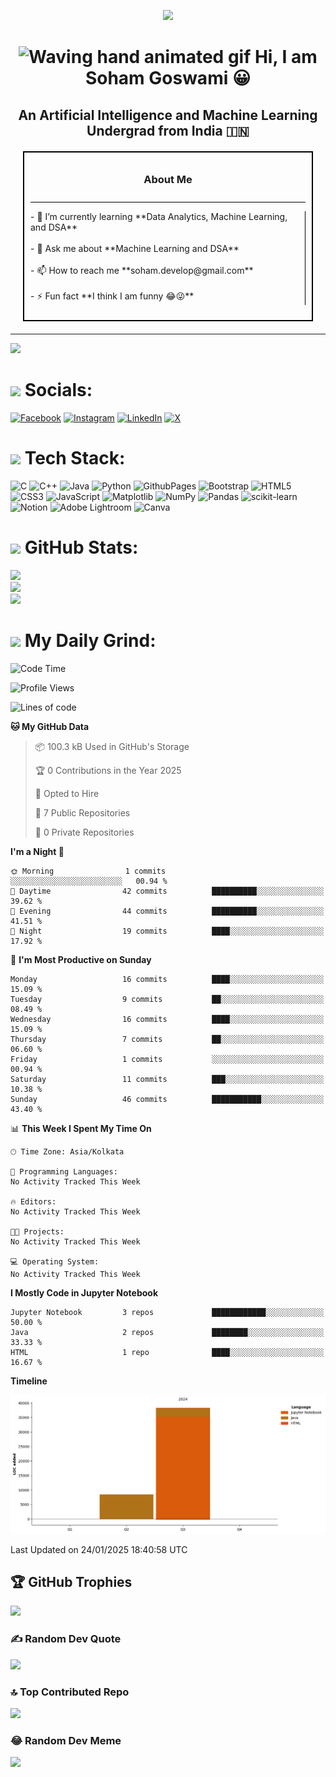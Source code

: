 <!-- Adjusted height of the image -->

<p align="center"> <a href="https://bio.link/sohamgoswami" >
<img src="https://i.pinimg.com/originals/d4/86/07/d486078ae62ffaa4fba99c36eba1d261.gif" > </a> </p>




<div align="center" class="entry">
  <h1><img src="https://raw.githubusercontent.com/nixin72/nixin72/master/wave.gif" 
         alt="Waving hand animated gif"
         width="50" /> Hi, I am Soham Goswami 😀</h1>
  <h2>An Artificial Intelligence and Machine Learning Undergrad from India 🇮🇳</h2>
</div>


<div style="border: 2px solid black; padding: 10px; margin: 20px;">
  <div style="border-bottom: 1px solid black; padding-bottom: 10px;">
    <h3 style="text-align: center;">About Me</h3>
  </div>
  <div style="display: flex;">
    <div style="flex: 1;">
      <div style="border-right: 1px solid black; padding-right: 10px;">
        <p>- 🌱 I’m currently learning **Data Analytics, Machine Learning, and DSA**<br><br>- 💬 Ask me about **Machine Learning and DSA**<br><br>- 📫 How to reach me **soham.develop@gmail.com**<br><br>- ⚡ Fun fact **I think I am funny 😂😜**</p>
      </div>
    </div>
  </div>
</div>

---
[![](https://visitcount.itsvg.in/api?id=MasterSoham07&icon=0&color=0)](https://visitcount.itsvg.in)

## <h1><img src="https://copywritingcourse.com/uploads/monthly_2022_04/eyes-moving-social-media.gif.39e9c7c339869ee6d4186d6f85d973aa.gif" width="50">  Socials:</h1>
[![Facebook](https://img.shields.io/badge/Facebook-%231877F2.svg?logo=Facebook&logoColor=white)](https://facebook.com/soham.goswami.180) [![Instagram](https://img.shields.io/badge/Instagram-%23E4405F.svg?logo=Instagram&logoColor=white)](https://instagram.com/sarcastic_soham) [![LinkedIn](https://img.shields.io/badge/LinkedIn-%230077B5.svg?logo=linkedin&logoColor=white)](https://linkedin.com/in/soham-goswami) [![X](https://img.shields.io/badge/X-black.svg?logo=X&logoColor=white)](https://x.com/sohamgo51359650) 

# <h1><img src="https://media.giphy.com/media/mAZf4H4Pi0wwlj3ZAw/giphy.gif" width="50"> Tech Stack:</h1>
![C](https://img.shields.io/badge/c-%2300599C.svg?style=for-the-badge&logo=c&logoColor=white) ![C++](https://img.shields.io/badge/c++-%2300599C.svg?style=for-the-badge&logo=c%2B%2B&logoColor=white) ![Java](https://img.shields.io/badge/java-%23ED8B00.svg?style=for-the-badge&logo=openjdk&logoColor=white) ![Python](https://img.shields.io/badge/python-3670A0?style=for-the-badge&logo=python&logoColor=ffdd54) ![GithubPages](https://img.shields.io/badge/github%20pages-121013?style=for-the-badge&logo=github&logoColor=white) ![Bootstrap](https://img.shields.io/badge/bootstrap-%238511FA.svg?style=for-the-badge&logo=bootstrap&logoColor=white) ![HTML5](https://img.shields.io/badge/html5-%23E34F26.svg?style=for-the-badge&logo=html5&logoColor=white) ![CSS3](https://img.shields.io/badge/css3-%231572B6.svg?style=for-the-badge&logo=css3&logoColor=white) ![JavaScript](https://img.shields.io/badge/javascript-%23323330.svg?style=for-the-badge&logo=javascript&logoColor=%23F7DF1E) ![Matplotlib](https://img.shields.io/badge/Matplotlib-%23ffffff.svg?style=for-the-badge&logo=Matplotlib&logoColor=black) ![NumPy](https://img.shields.io/badge/numpy-%23013243.svg?style=for-the-badge&logo=numpy&logoColor=white) ![Pandas](https://img.shields.io/badge/pandas-%23150458.svg?style=for-the-badge&logo=pandas&logoColor=white) ![scikit-learn](https://img.shields.io/badge/scikit--learn-%23F7931E.svg?style=for-the-badge&logo=scikit-learn&logoColor=white) ![Notion](https://img.shields.io/badge/Notion-%23000000.svg?style=for-the-badge&logo=notion&logoColor=white) ![Adobe Lightroom](https://img.shields.io/badge/Adobe%20Lightroom-31A8FF.svg?style=for-the-badge&logo=Adobe%20Lightroom&logoColor=white) ![Canva](https://img.shields.io/badge/Canva-%2300C4CC.svg?style=for-the-badge&logo=Canva&logoColor=white)

# <h1><img src="https://media.giphy.com/media/jUQHpQ3UjFBfRlQekP/giphy.gif" width="50"> GitHub Stats:</h1>
![](https://github-readme-stats.vercel.app/api?username=MasterSoham07&theme=chartreuse-dark&hide=contribs,prs&hide_border=false&include_all_commits=false&count_private=false)<br/>
![](https://github-readme-streak-stats.herokuapp.com/?user=MasterSoham07&theme=chartreuse-dark&hide_border=false)<br/>
![](https://github-readme-stats.vercel.app/api/top-langs/?username=MasterSoham07&theme=chartreuse-dark&hide_border=false&include_all_commits=false&count_private=false&layout=compact)

## <h1><img src="https://media.giphy.com/media/gCWkRsa39liKgD0GLW/giphy.gif" width="50"> My Daily Grind:</h1>


<!--START_SECTION:waka-->
![Code Time](http://img.shields.io/badge/Code%20Time-32%20hrs%2018%20mins-blue)

![Profile Views](http://img.shields.io/badge/Profile%20Views-0-blue)

![Lines of code](https://img.shields.io/badge/From%20Hello%20World%20I%27ve%20Written-46.7%20thousand%20lines%20of%20code-blue)

**🐱 My GitHub Data** 

> 📦 100.3 kB Used in GitHub's Storage 
 > 
> 🏆 0 Contributions in the Year 2025
 > 
> 💼 Opted to Hire
 > 
> 📜 7 Public Repositories 
 > 
> 🔑 0 Private Repositories 
 > 
**I'm a Night 🦉** 

```text
🌞 Morning                1 commits           ░░░░░░░░░░░░░░░░░░░░░░░░░   00.94 % 
🌆 Daytime                42 commits          ██████████░░░░░░░░░░░░░░░   39.62 % 
🌃 Evening                44 commits          ██████████░░░░░░░░░░░░░░░   41.51 % 
🌙 Night                  19 commits          ████░░░░░░░░░░░░░░░░░░░░░   17.92 % 
```
📅 **I'm Most Productive on Sunday** 

```text
Monday                   16 commits          ████░░░░░░░░░░░░░░░░░░░░░   15.09 % 
Tuesday                  9 commits           ██░░░░░░░░░░░░░░░░░░░░░░░   08.49 % 
Wednesday                16 commits          ████░░░░░░░░░░░░░░░░░░░░░   15.09 % 
Thursday                 7 commits           ██░░░░░░░░░░░░░░░░░░░░░░░   06.60 % 
Friday                   1 commits           ░░░░░░░░░░░░░░░░░░░░░░░░░   00.94 % 
Saturday                 11 commits          ███░░░░░░░░░░░░░░░░░░░░░░   10.38 % 
Sunday                   46 commits          ███████████░░░░░░░░░░░░░░   43.40 % 
```


📊 **This Week I Spent My Time On** 

```text
🕑︎ Time Zone: Asia/Kolkata

💬 Programming Languages: 
No Activity Tracked This Week

🔥 Editors: 
No Activity Tracked This Week

🐱‍💻 Projects: 
No Activity Tracked This Week

💻 Operating System: 
No Activity Tracked This Week
```

**I Mostly Code in Jupyter Notebook** 

```text
Jupyter Notebook         3 repos             ████████████░░░░░░░░░░░░░   50.00 % 
Java                     2 repos             ████████░░░░░░░░░░░░░░░░░   33.33 % 
HTML                     1 repo              ████░░░░░░░░░░░░░░░░░░░░░   16.67 % 
```



**Timeline**

![Lines of Code chart](https://raw.githubusercontent.com/MasterSoham07/MasterSoham07/main/assets/bar_graph.png)


 Last Updated on 24/01/2025 18:40:58 UTC
<!--END_SECTION:waka-->

## 🏆 GitHub Trophies
![](https://github-profile-trophy.vercel.app/?username=MasterSoham07&theme=radical&no-frame=false&no-bg=true&margin-w=4)

### ✍️ Random Dev Quote
![](https://quotes-github-readme.vercel.app/api?type=horizontal&theme=radical)

### 🔝 Top Contributed Repo
![](https://github-contributor-stats.vercel.app/api?username=MasterSoham07&limit=5&theme=dark&combine_all_yearly_contributions=true)

### 😂 Random Dev Meme
<img src='https://randommeme-five.vercel.app/' style="height: 400px;"/>



<!-- Proudly created with GPRM ( https://gprm.itsvg.in ) -->
